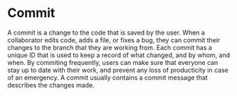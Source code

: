 # Commit

A commit is a change to the code that is saved by the user. When a collaborator edits code, adds a file, or fixes a bug, they can commit their changes to the branch that they are working from. Each commit has a unique ID that is used to keep a record of what changed, and by whom, and when. By commiting frequently, users can make sure that everyone can stay up to date with their work, and prevent any loss of producticity in case of an emergency. A commit usually contains a commit message that describes the changes made. 
